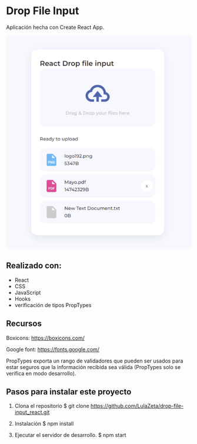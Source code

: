 # Drop File Input

Aplicación hecha con Create React App.

<p align="center">
  <img src="./drop_file_input.png" width= 600 >
</p>

## Realizado con:
- React
- CSS 
- JavaScript
- Hooks
- verificación de tipos PropTypes

## Recursos

Boxicons: https://boxicons.com/

Google font: https://fonts.google.com/


PropTypes exporta un rango de validadores que pueden ser usados para estar seguros que la información recibida sea válida (PropTypes solo se verifica en modo desarrollo). 

## Pasos para instalar este proyecto
1. Clona el repositorio
$ git clone https://github.com/LulaZeta/drop-file-input_react.git

2. Instalación
$ npm install

3. Ejecutar el servidor de desarrollo.
$ npm start